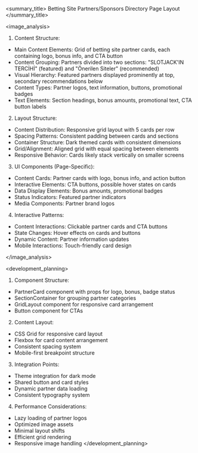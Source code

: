 <summary_title>
Betting Site Partners/Sponsors Directory Page Layout
</summary_title>

<image_analysis>
1. Content Structure:
- Main Content Elements: Grid of betting site partner cards, each containing logo, bonus info, and CTA button
- Content Grouping: Partners divided into two sections: "SLOTJACK'IN TERCİHİ" (featured) and "Önerilen Siteler" (recommended)
- Visual Hierarchy: Featured partners displayed prominently at top, secondary recommendations below
- Content Types: Partner logos, text information, buttons, promotional badges
- Text Elements: Section headings, bonus amounts, promotional text, CTA button labels

2. Layout Structure:
- Content Distribution: Responsive grid layout with 5 cards per row
- Spacing Patterns: Consistent padding between cards and sections
- Container Structure: Dark themed cards with consistent dimensions
- Grid/Alignment: Aligned grid with equal spacing between elements
- Responsive Behavior: Cards likely stack vertically on smaller screens

3. UI Components (Page-Specific):
- Content Cards: Partner cards with logo, bonus info, and action button
- Interactive Elements: CTA buttons, possible hover states on cards
- Data Display Elements: Bonus amounts, promotional badges
- Status Indicators: Featured partner indicators
- Media Components: Partner brand logos

4. Interactive Patterns:
- Content Interactions: Clickable partner cards and CTA buttons
- State Changes: Hover effects on cards and buttons
- Dynamic Content: Partner information updates
- Mobile Interactions: Touch-friendly card design

</image_analysis>

<development_planning>
1. Component Structure:
- PartnerCard component with props for logo, bonus, badge status
- SectionContainer for grouping partner categories
- GridLayout component for responsive card arrangement
- Button component for CTAs

2. Content Layout:
- CSS Grid for responsive card layout
- Flexbox for card content arrangement
- Consistent spacing system
- Mobile-first breakpoint structure

3. Integration Points:
- Theme integration for dark mode
- Shared button and card styles
- Dynamic partner data loading
- Consistent typography system

4. Performance Considerations:
- Lazy loading of partner logos
- Optimized image assets
- Minimal layout shifts
- Efficient grid rendering
- Responsive image handling
</development_planning>